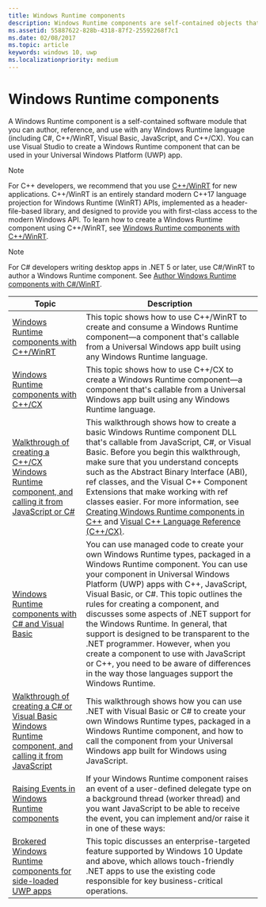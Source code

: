 ```yaml
---
title: Windows Runtime components
description: Windows Runtime components are self-contained objects that you can instantiate and use from any language, including C#, Visual Basic, JavaScript, and C++.
ms.assetid: 55887622-828b-4318-87f2-25592268f7c1
ms.date: 02/08/2017
ms.topic: article
keywords: windows 10, uwp
ms.localizationpriority: medium
---
```


# Windows Runtime components

A Windows Runtime component is a self-contained software module that you can author, reference, and use with any Windows Runtime language (including C#, C++/WinRT, Visual Basic, JavaScript, and C++/CX). You can use Visual Studio to create a Windows Runtime component that can be used in your Universal Windows Platform (UWP) app.

> [!NOTE]
> For C++ developers, we recommend that you use [C++/WinRT](../cpp-and-winrt-apis/intro-to-using-cpp-with-winrt.md) for new applications. C++/WinRT is an entirely standard modern C++17 language projection for Windows Runtime (WinRT) APIs, implemented as a header-file-based library, and designed to provide you with first-class access to the modern Windows API. To learn how to create a Windows Runtime component using C++/WinRT, see [Windows Runtime components with C++/WinRT](./create-a-windows-runtime-component-in-cppwinrt.md).

> [!NOTE]
> For C# developers writing desktop apps in .NET 5 or later, use C#/WinRT to author a Windows Runtime component. See [Author Windows Runtime components with C#/WinRT](/windows/apps/develop/platform/csharp-winrt/authoring).

| Topic | Description |
|-------|-------------|
| [Windows Runtime components with C++/WinRT](./create-a-windows-runtime-component-in-cppwinrt.md) | This topic shows how to use C++/WinRT to create and consume a Windows Runtime component&mdash;a component that's callable from a Universal Windows app built using any Windows Runtime language. |
| [Windows Runtime components with C++/CX](creating-windows-runtime-components-in-cpp.md) | This topic shows how to use C++/CX to create a Windows Runtime component&mdash;a component that's callable from a Universal Windows app built using any Windows Runtime language. |
| [Walkthrough of creating a C++/CX Windows Runtime component, and calling it from JavaScript or C#](walkthrough-creating-a-basic-windows-runtime-component-in-cpp-and-calling-it-from-javascript-or-csharp.md) | This walkthrough shows how to create a basic Windows Runtime component DLL that's callable from JavaScript, C#, or Visual Basic. Before you begin this walkthrough, make sure that you understand concepts such as the Abstract Binary Interface (ABI), ref classes, and the Visual C++ Component Extensions that make working with ref classes easier. For more information, see [Creating Windows Runtime components in C++](creating-windows-runtime-components-in-cpp.md) and [Visual C++ Language Reference (C++/CX)](/cpp/cppcx/visual-c-language-reference-c-cx). |
| [Windows Runtime components with C# and Visual Basic](creating-windows-runtime-components-in-csharp-and-visual-basic.md) | You can use managed code to create your own Windows Runtime types, packaged in a Windows Runtime component. You can use your component in Universal Windows Platform (UWP) apps with C++, JavaScript, Visual Basic, or C#. This topic outlines the rules for creating a component, and discusses some aspects of .NET support for the Windows Runtime. In general, that support is designed to be transparent to the .NET programmer. However, when you create a component to use with JavaScript or C++, you need to be aware of differences in the way those languages support the Windows Runtime. |
| [Walkthrough of creating a C# or Visual Basic Windows Runtime component, and calling it from JavaScript](walkthrough-creating-a-simple-windows-runtime-component-and-calling-it-from-javascript.md) | This walkthrough shows how you can use .NET with Visual Basic or C# to create your own Windows Runtime types, packaged in a Windows Runtime component, and how to call the component from your Universal Windows app built for Windows using JavaScript. |
| [Raising Events in Windows Runtime components](raising-events-in-windows-runtime-components.md) | If your Windows Runtime component raises an event of a user-defined delegate type on a background thread (worker thread) and you want JavaScript to be able to receive the event, you can implement and/or raise it in one of these ways: | 
| [Brokered Windows Runtime components for side-loaded UWP apps](brokered-windows-runtime-components-for-side-loaded-windows-store-apps.md) | This topic discusses an enterprise-targeted feature supported by Windows 10 Update and above, which allows touch-friendly .NET apps to use the existing code responsible for key business-critical operations. |
